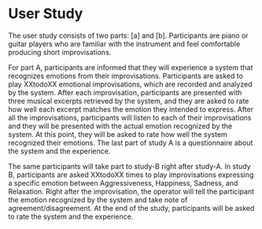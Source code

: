 # User Study

The user study consists of two parts: [a] and [b].
Participants are piano or guitar players who are familiar with the instrument and feel comfortable producing short improvisations.

For part A, participants are informed that they will experience a system that recognizes emotions from their improvisations.
Participants are asked to play XXtodoXX emotional improvisations, which are recorded and analyzed by the system.
After each improvisation, participants are presented with three musical excerpts retrieved by the system, and they are asked to rate how well each excerpt matches the emotion they intended to express.
After all the improvisations, participants will listen to each of their improvisations and they will be presented with the actual emotion recognized by the system.
At this point, they will be asked to rate how well the system recognized their emotions.
The last part of study A is a questionnaire about the system and the experience.

The same participants will take part to study-B right after study-A.
In study B, participants are asked XXtodoXX times to play improvisations expressing a specific emotion between Aggressiveness, Happiness, Sadness, and Relaxation.
Right after the improvisation, the operator will tell the participant the emotion recognized by the system and take note of agreement/disagreement.
At the end of the study, participants will be asked to rate the system and the experience.